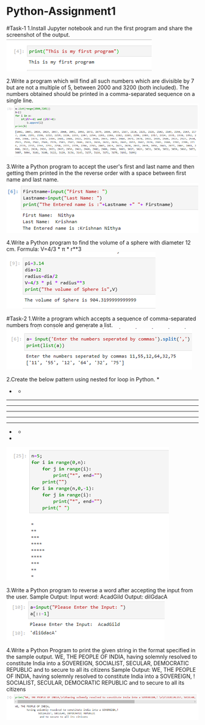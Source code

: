 # Python-Assignment1
#Task-1
1.Install Jupyter notebook and run the first program and share the screenshot of the output.
![](images/task1.PNG)

2.Write a program which will find all such numbers which are divisible by 7 but are not a multiple
of 5, between 2000 and 3200 (both included). The numbers obtained should be printed in a
comma-separated sequence on a single line.
![](images/task2.PNG)

3.Write a Python program to accept the user's first and last name and then getting them printed in
the the reverse order with a space between first name and last name.
![](images/task3.PNG)

4.Write a Python program to find the volume of a sphere with diameter 12 cm.
Formula: V=4/3 * π * r**3
![](images/task4.PNG)

#Task-2
1.Write a program which accepts a sequence of comma-separated numbers from console and
generate a list.
![](images/task5.PNG)

2.Create the below pattern using nested for loop in Python.
*
* *
* * *
* * * *
* * * * *
* * * *
* * *
* *
*
![](images/task6.PNG)

3.Write a Python program to reverse a word after accepting the input from the user.
Sample Output:
Input word: AcadGild
Output: dilGdacA
![](images/task7.PNG)

4.Write a Python Program to print the given string in the format specified in the sample output.
WE, THE PEOPLE OF INDIA, having solemnly resolved to constitute India into a
SOVEREIGN, SOCIALIST, SECULAR, DEMOCRATIC REPUBLIC and to secure to all
its citizens
Sample Output:
WE, THE PEOPLE OF INDIA,
having solemnly resolved to constitute India into a SOVEREIGN, !
SOCIALIST, SECULAR, DEMOCRATIC REPUBLIC
and to secure to all its citizens
![](images/task8.PNG)
